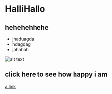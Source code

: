 # HalliHallo

## hehehehhehe

- jhaduagda
- hdagdag
- jahahah 

![alt text](https://media.istockphoto.com/id/1360693163/photo/triathlon-sport-collage-man-woman-running-swimming-biking.jpg?s=612x612&w=0&k=20&c=uVl3wZfwnfdd2t9rL-2OL0K304IyqFKFQCxz5pR_WHs=)

## click here to see how happy i am

[a link](https://github.com/EmaToplek/EmaToplek.github.io/blob/main/index.md)